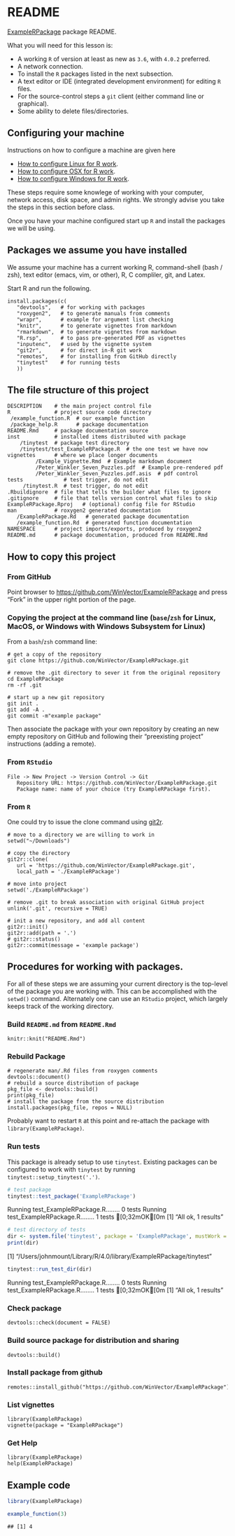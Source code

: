 README
================

<!-- README.md is generated from README.Rmd. Please edit the .Rmd file, not the .md file. -->

[ExampleRPackage](https://github.com/WinVector/ExampleRPackage) package
README.

What you will need for this lesson is:

  - A working `R` of version at least as new as `3.6`, with `4.0.2`
    preferred.
  - A network connection.
  - To install the `R` packages listed in the next subsection.
  - A text editor or IDE (integrated development environment) for
    editing `R` files.
  - For the source-control steps a `git` client (either command line or
    graphical).
  - Some ability to delete files/directories.

## Configuring your machine

Instructions on how to configure a machine are given here

  - [How to configure Linux for R
    work](https://github.com/WinVector/ExampleRPackage/blob/main/extras/setting_up_a_Linux_machine.md).
  - [How to configure OSX for R
    work](https://github.com/WinVector/ExampleRPackage/blob/main/extras/setting_up_a_MacOS_machine.md).
  - [How to configure Windows for R
    work](https://github.com/WinVector/ExampleRPackage/blob/main/extras/setting_up_a_Windows_machine.md).

These steps require some knowlege of working with your computer, network
access, disk space, and admin rights. We strongly advise you take the
steps in this section before class.

Once you have your machine configured start up `R` and install the
packages we will be using.

## Packages we assume you have installed

We assume your machine has a current working R, command-shell (bash /
zsh), text editor (emacs, vim, or other), R, C compliler, git, and
Latex.

Start R and run the following.

    install.packages(c(
       "devtools",   # for working with packages
       "roxygen2",   # to generate manuals from comments
       "wrapr",      # example for argument list checking
       "knitr",      # to generate vignettes from markdown
       "rmarkdown",  # to generate vignettes from markdown
       "R.rsp",      # to pass pre-generated PDF as vignettes
       "inputenc",   # used by the vignette system
       "git2r",      # for direct in-R git work
       "remotes",    # for installing from GitHub directly
       "tinytest"    # for running tests
       ))

## The file structure of this project

    DESCRIPTION    # the main project control file
    R              # project source code directory
     /example_function.R  # our example function
     /package_help.R      # package documentation
    README.Rmd     # package documentation source
    inst           # installed items distributed with package
        /tinytest  # package test directory
        /tinytest/test_ExampleRPackage.R  # the one test we have now
    vignettes      # where we place longer documents
             /Example_Vignette.Rmd  # Example markdown document
             /Peter_Winkler_Seven_Puzzles.pdf  # Example pre-rendered pdf
             /Peter_Winkler_Seven_Puzzles.pdf.asis  # pdf control
    tests             # test trigger, do not edit
         /tinytest.R  # test trigger, do not edit
    .Rbuildignore  # file that tells the builder what files to ignore
    .gitignore     # file that tells version control what files to skip
    ExampleRPackage.Rproj   # (optional) config file for RStudio
    man            # roxygen2 generated documentation
       /ExampleRPackage.Rd   # generated package documentation
       /example_function.Rd  # generated function documentation
    NAMESPACE      # project imports/exports, produced by roxygen2
    README.md      # package documentation, produced from README.Rmd

## How to copy this project

### From GitHub

Point browser to <https://github.com/WinVector/ExampleRPackage> and
press “Fork” in the upper right portion of the page.

### Copying the project at the command line (`base`/`zsh` for Linux, MacOS, or Windows with Windows Subsystem for Linux)

From a `bash`/`zsh` command line:

    # get a copy of the repository
    git clone https://github.com/WinVector/ExampleRPackage.git
    
    # remove the .git directory to sever it from the original repository
    cd ExampleRPackage
    rm -rf .git
    
    # start up a new git repository
    git init .
    git add -A .
    git commit -m"example package"

Then associate the package with your own repository by creating an new
empty repository on GitHub and following their “preexisting project”
instructions (adding a remote).

### From `RStudio`

    File -> New Project -> Version Control -> Git
       Repository URL: https://github.com/WinVector/ExampleRPackage.git
       Package name: name of your choice (try ExampleRPackage first).

### From `R`

One could try to issue the clone command using
[git2r](https://CRAN.R-project.org/package=git2r).

    # move to a directory we are willing to work in
    setwd("~/Downloads")
    
    # copy the directory
    git2r::clone(
       url = 'https://github.com/WinVector/ExampleRPackage.git',
       local_path = './ExampleRPackage')
       
    # move into project
    setwd('./ExampleRPackage')
    
    # remove .git to break association with original GitHub project
    unlink('.git', recursive = TRUE)
    
    # init a new repository, and add all content
    git2r::init()
    git2r::add(path = '.')
    # git2r::status()
    git2r::commit(message = 'example package')

## Procedures for working with packages.

For all of these steps we are assuming your current directory is the
top-level of the package you are working with. This can be accomplished
with the `setwd()` command. Alternately one can use an `RStudio`
project, which largely keeps track of the working directory.

### Build `README.md` from `README.Rmd`

    knitr::knit("README.Rmd")

### Rebuild Package

    # regenerate man/.Rd files from roxygen comments
    devtools::document()
    # rebuild a source distribution of package
    pkg_file <- devtools::build()
    print(pkg_file)
    # install the package from the source distribution
    install.packages(pkg_file, repos = NULL)

Probably want to restart `R` at this point and re-attach the package
with `library(ExampleRPackage)`.

### Run tests

This package is already setup to use `tinytest`. Existing packages can
be configured to work with `tinytest` by running
`tinytest::setup_tinytest('.')`.

``` r
# test package
tinytest::test_package('ExampleRPackage')
```

Running test\_ExampleRPackage.R…….. 0 tests Running
test\_ExampleRPackage.R…….. 1 tests &#27;\[0;32mOK&#27;\[0m \[1\] “All
ok, 1 results”

``` r
# test directory of tests
dir <- system.file('tinytest', package = 'ExampleRPackage', mustWork = TRUE)
print(dir)
```

\[1\] “/Users/johnmount/Library/R/4.0/library/ExampleRPackage/tinytest”

``` r
tinytest::run_test_dir(dir)
```

Running test\_ExampleRPackage.R…….. 0 tests Running
test\_ExampleRPackage.R…….. 1 tests &#27;\[0;32mOK&#27;\[0m \[1\] “All
ok, 1 results”

### Check package

    devtools::check(document = FALSE)

### Build source package for distribution and sharing

    devtools::build()

### Install package from github

    remotes::install_github("https://github.com/WinVector/ExampleRPackage")

### List vignettes

    library(ExampleRPackage)
    vignette(package = "ExampleRPackage")

### Get Help

    library(ExampleRPackage)
    help(ExampleRPackage)

## Example code

``` r
library(ExampleRPackage)

example_function(3)
```

    ## [1] 4
